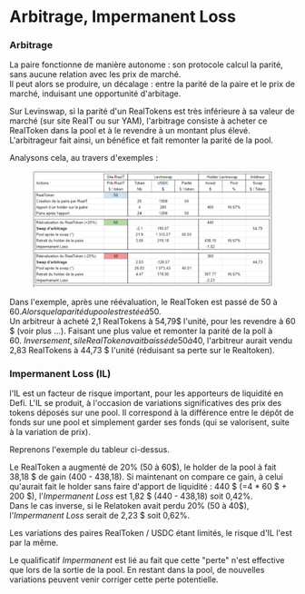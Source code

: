 # Arbitrage, Impermanent Loss

### Arbitrage

La paire fonctionne de manière autonome : son protocole calcul la parité, sans aucune relation avec les prix de marché.\
Il peut alors se produire, un décalage  : entre la parité de la paire et le prix de marché, induisant une opportunité d'arbitage.

Sur Levinswap, si la parité d'un RealTokens est très inférieure à sa valeur de marché (sur site RealT ou sur YAM), l'arbitrage consiste à acheter ce RealToken dans la pool et à le revendre à un montant plus élevé. L'arbitrageur fait ainsi, un bénéfice et fait remonter la parité de la pool.

Analysons cela, au travers d'exemples :&#x20;

<figure><img src="../../../.gitbook/assets/image (253).png" alt=""><figcaption></figcaption></figure>

Dans l'exemple, après une réévaluation, le RealToken est passé de 50 à 60$. Alors que la parité du pool est restée à 50$.\
Un arbitreur à acheté 2,1 RealTokens à 54,79$ l'unité, pour les revendre à 60 $ (voir plus ...). Faisant une plus value et remonter la parité de la poll à 60$.\
Inversement, si le RealToken avait baissé de 50 à 40$, l'arbitreur aurait vendu 2,83 RealTokens à 44,73 $ l'unité (réduisant sa perte sur le Realtoken).

### Impermanent Loss (IL)

l'IL est un facteur de risque important, pour les apporteurs de liquidité en Defi. L'IL se produit, à l'occasion de variations significatives des prix des tokens déposés sur une pool. Il correspond à la différence entre le dépôt de fonds sur une pool et simplement garder ses fonds (qui se valorisent, suite à la variation de prix).

Reprenons l'exemple du tableur ci-dessus.

Le RealToken a augmenté de 20% (50 à 60$), le holder de la pool à fait 38,18 $ de gain (400 - 438,18). Si maintenant on compare ce gain, à celui qu'aurait fait le holder sans faire d'apport de liquidité : 440 $ (=4 \* 60 $ + 200 $), l'_Impermanent Loss_ est 1,82 $ (440 -  438,18) soit 0,42%. \
Dans le cas inverse, si le Relatoken avait perdu 20% (50 à 40$), l'_Impermanent Loss_ serait de 2,23 $ soit 0,62%.&#x20;

Les variations des paires RealToken / USDC étant limités, le risque d'IL l'est par la même.

Le qualificatif _Impermanent_ est lié au fait que cette "perte" n'est effective que lors de la sortie de la pool. En restant dans la pool, de nouvelles variations peuvent venir corriger cette perte potentielle.
